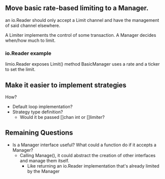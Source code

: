 ## Move basic rate-based limiting to a Manager.
an io.Reader should only accept a Limit channel and have the management of said
channel elsewhere.

A Limiter implements the control of some transaction.
A Manager decides when/how much to limit.

### io.Reader example
limio.Reader exposes Limit() method
BasicManager uses a rate and a ticker to set the limit.

## Make it easier to implement strategies

How?
- Default loop implementation?
- Strategy type definition?
  - Would it be passed []chan int or []limiter?

## Remaining Questions
- Is a Manager interface useful? What could a function do if it accepts a Manager?
  - Calling Manage(), it could abstract the creation of other interfaces and manage them itself.
    - Like returning an io.Reader implementation that's already limited by the Manager
